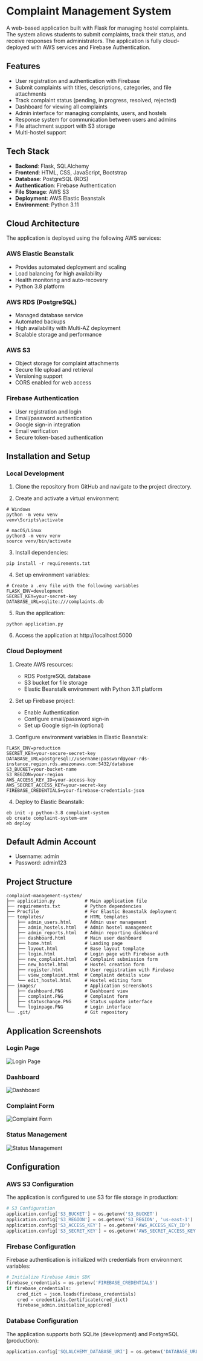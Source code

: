 # Complaint Management System

A web-based application built with Flask for managing hostel complaints. The system allows students to submit complaints, track their status, and receive responses from administrators. The application is fully cloud-deployed with AWS services and Firebase Authentication.

## Features

- User registration and authentication with Firebase
- Submit complaints with titles, descriptions, categories, and file attachments
- Track complaint status (pending, in progress, resolved, rejected)
- Dashboard for viewing all complaints
- Admin interface for managing complaints, users, and hostels
- Response system for communication between users and admins
- File attachment support with S3 storage
- Multi-hostel support

## Tech Stack

- **Backend**: Flask, SQLAlchemy
- **Frontend**: HTML, CSS, JavaScript, Bootstrap
- **Database**: PostgreSQL (RDS)
- **Authentication**: Firebase Authentication
- **File Storage**: AWS S3
- **Deployment**: AWS Elastic Beanstalk
- **Environment**: Python 3.11

## Cloud Architecture

The application is deployed using the following AWS services:

### AWS Elastic Beanstalk
- Provides automated deployment and scaling
- Load balancing for high availability
- Health monitoring and auto-recovery
- Python 3.8 platform

### AWS RDS (PostgreSQL)
- Managed database service
- Automated backups
- High availability with Multi-AZ deployment
- Scalable storage and performance

### AWS S3
- Object storage for complaint attachments
- Secure file upload and retrieval
- Versioning support
- CORS enabled for web access

### Firebase Authentication
- User registration and login
- Email/password authentication
- Google sign-in integration
- Email verification
- Secure token-based authentication

## Installation and Setup

### Local Development

1. Clone the repository from GitHub and navigate to the project directory.

2. Create and activate a virtual environment:
```
# Windows
python -m venv venv
venv\Scripts\activate

# macOS/Linux
python3 -m venv venv
source venv/bin/activate
```

3. Install dependencies:
```
pip install -r requirements.txt
```

4. Set up environment variables:
```
# Create a .env file with the following variables
FLASK_ENV=development
SECRET_KEY=your-secret-key
DATABASE_URL=sqlite:///complaints.db
```

5. Run the application:
```
python application.py
```

6. Access the application at http://localhost:5000

### Cloud Deployment

1. Create AWS resources:
   - RDS PostgreSQL database
   - S3 bucket for file storage
   - Elastic Beanstalk environment with Python 3.11 platform

2. Set up Firebase project:
   - Enable Authentication
   - Configure email/password sign-in
   - Set up Google sign-in (optional)

3. Configure environment variables in Elastic Beanstalk:
```
FLASK_ENV=production
SECRET_KEY=your-secure-secret-key
DATABASE_URL=postgresql://username:password@your-rds-instance.region.rds.amazonaws.com:5432/database
S3_BUCKET=your-bucket-name
S3_REGION=your-region
AWS_ACCESS_KEY_ID=your-access-key
AWS_SECRET_ACCESS_KEY=your-secret-key
FIREBASE_CREDENTIALS=your-firebase-credentials-json
```

4. Deploy to Elastic Beanstalk:
```
eb init -p python-3.8 complaint-system
eb create complaint-system-env
eb deploy
```

## Default Admin Account

- Username: admin
- Password: admin123

## Project Structure

```
complaint-management-system/
├── application.py           # Main application file
├── requirements.txt         # Python dependencies
├── Procfile                 # For Elastic Beanstalk deployment
├── templates/               # HTML templates
│   ├── admin_users.html     # Admin user management
│   ├── admin_hostels.html   # Admin hostel management
│   ├── admin_reports.html   # Admin reporting dashboard
│   ├── dashboard.html       # Main user dashboard
│   ├── home.html            # Landing page
│   ├── layout.html          # Base layout template
│   ├── login.html           # Login page with Firebase auth
│   ├── new_complaint.html   # Complaint submission form
│   ├── new_hostel.html      # Hostel creation form
│   ├── register.html        # User registration with Firebase
│   ├── view_complaint.html  # Complaint details view
│   └── edit_hostel.html     # Hostel editing form
├── images/                  # Application screenshots
│   ├── dashboard.PNG        # Dashboard view
│   ├── complaint.PNG        # Complaint form
│   ├── statuschange.PNG     # Status update interface
│   └── loginpage.PNG        # Login interface
└── .git/                    # Git repository
```

## Application Screenshots

### Login Page
![Login Page](images/loginpage.PNG)

### Dashboard
![Dashboard](images/dashboard.PNG)

### Complaint Form
![Complaint Form](images/complaint.PNG)

### Status Management
![Status Management](images/statuschange.PNG)

## Configuration

### AWS S3 Configuration
The application is configured to use S3 for file storage in production:

```python
# S3 Configuration
application.config['S3_BUCKET'] = os.getenv('S3_BUCKET')
application.config['S3_REGION'] = os.getenv('S3_REGION', 'us-east-1')
application.config['S3_ACCESS_KEY'] = os.getenv('AWS_ACCESS_KEY_ID')
application.config['S3_SECRET_KEY'] = os.getenv('AWS_SECRET_ACCESS_KEY')
```

### Firebase Configuration
Firebase authentication is initialized with credentials from environment variables:

```python
# Initialize Firebase Admin SDK
firebase_credentials = os.getenv('FIREBASE_CREDENTIALS')
if firebase_credentials:
    cred_dict = json.loads(firebase_credentials)
    cred = credentials.Certificate(cred_dict)
    firebase_admin.initialize_app(cred)
```

### Database Configuration
The application supports both SQLite (development) and PostgreSQL (production):

```python
application.config['SQLALCHEMY_DATABASE_URI'] = os.getenv('DATABASE_URL', 'sqlite:///complaints.db')
```
